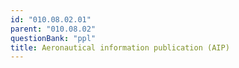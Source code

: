 ```yaml
---
id: "010.08.02.01"
parent: "010.08.02"
questionBank: "ppl"
title: Aeronautical information publication (AIP)
---
```

